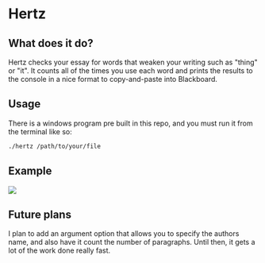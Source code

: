 # Hertz

## What does it do?
Hertz checks your essay for words that weaken your writing such as "thing" or "it".
It counts all of the times you use each word and prints the results to the console in a nice format to copy-and-paste into Blackboard.

## Usage
There is a windows program pre built in this repo, and you must run it from the terminal like so:
```bash
./hertz /path/to/your/file
```

## Example

<a href="https://asciinema.org/a/HFxBzWmBYczAaADWAmDAwJALH" target="_blank"><img src="https://asciinema.org/a/HFxBzWmBYczAaADWAmDAwJALH.svg" /></a>

## Future plans
I plan to add an argument option that allows you to specify the authors name, and also have it count the number of paragraphs. 
Until then, it gets a lot of the work done really fast. 
